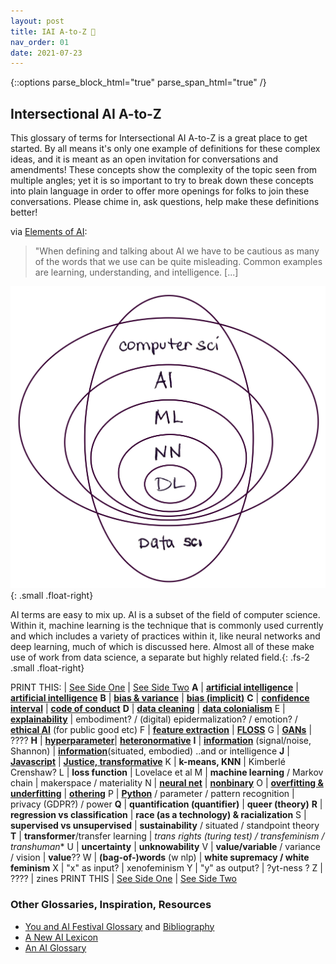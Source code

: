 ```yaml
---
layout: post
title: IAI A-to-Z 🍦 
nav_order: 01
date: 2021-07-23
---
```

{::options parse_block_html="true" parse_span_html="true" /}

<!-- make web version a table, printable version a list glossary with two zine pages double sided? will mean having people update the work in 2 places to do so but will allow for words to be defined throughout the site dynamically -->

## Intersectional AI A-to-Z 

This glossary of terms for Intersectional AI A-to-Z is a great place to get started. By all means it's only one example of definitions for these complex ideas, and it is meant as an open invitation for conversations and amendments! These concepts show the complexity of the topic seen from multiple angles; yet it is so important to try to break down these concepts into plain language in order to offer more openings for folks to join these conversations. Please chime in, ask questions, help make these definitions better!

via [Elements of AI](https://course.elementsofai.com/1/1):
>"When defining and talking about AI we have to be cautious as many of the words that we use can be quite misleading. Common examples are learning, understanding, and intelligence. [...]

![AIVenn](../assets/img/AIvenndiagram.png){: .small .float-right}

<caption>AI terms are easy to mix up. AI is a subset of the field of computer science. Within it, machine learning is the technique that is commonly used currently and which includes a variety of practices within it, like neural networks and deep learning, much of which is discussed here. Almost all of these make use of work from data science, a separate but highly related field.</caption>{: .fs-2 .small .float-right}


PRINT THIS: | [See Side One](../GlossarySideA) | [See Side Two](../GlossarySideB)
**A** | **[artificial intelligence](../GlossarySideA/#artificial-intelligence)** | **[artificial intelligence](../GlossarySideB/#artificial-intelligence)** 
**B** | **[bias & variance](../GlossarySideA/#bias--variance)** | **[bias (implicit)](../GlossarySideB/#bias-implicit)** 
**C** | **[confidence interval](../GlossarySideA/#confidence-interval)** | **[code of conduct](../GlossarySideB/#code-of-conduct)**
**D** | **[data cleaning](../GlossarySideA/#data-cleaning)** | **[data colonialism](../GlossarySideB/#data-colonialism)** 
E | **[explainability](../GlossarySideA/#explainability)** | embodiment? / (digital) epidermalization? / emotion? / **[ethical AI](../GlossarySideB/#explainable-AI)** (for public good etc)
F | **[feature extraction](../GlossarySideA/#feature-extraction)** | **[FLOSS](../GlossarySideB/#FLOSS)**
G | **[GANs](../GlossarySideA/#GANs)** | ????
**H** | **[hyperparameter](../GlossarySideA/#hyperparameter)**| **[heteronormative](../GlossarySideB/#heteronormative)**
**I** | **[information](../GlossarySideA/#information)** (signal/noise, Shannon) | **[information](../GlossarySideB/#information)**(situated, embodied) ..and or intelligence
**J** | **[Javascript](../GlossarySideA/#Javascript)** | **[Justice, transformative](../GlossarySideB/#justice-transformative)** 
K | **k-means, KNN** | Kimberlé Crenshaw? 
L | **loss function** | Lovelace et al
M | **machine learning** / Markov chain | makerspace / materiality 
N | **[neural net](../GlossarySideA/#neural-net)** | **[nonbinary](../GlossarySideB/#nonbinary)** 
O | **[overfitting & underfitting](../GlossarySideA/#overfitting--underfitting)** | **[othering](../GlossarySideB/#othering)**
P | **[Python](../GlossarySidea/#Python)** / parameter / pattern recognition | privacy (GDPR?) / power
**Q** | **quantification (quantifier)** | **queer (theory)** 
**R** | **regression vs classification** | **race (as a technology) & racialization** 
S | **supervised vs unsupervised** | **sustainability** / situated / standpoint theory
**T** | **transformer**/transfer learning | **trans* rights (turing test) / transfeminism / transhuman**
U | **uncertainty** | **unknowability** 
V | **value/variable** / variance / vision | **value**??
W | **(bag-of-)words** (w nlp) | **white supremacy / white feminism**
X | "x" as input? | xenofeminism
Y | "y" as output? | ?yt-ness ? 
Z | ???? | zines
PRINT THIS | [See Side One](../GlossarySideA) | [See Side Two](../GlossarySideB)




### Other Glossaries, Inspiration, Resources

* [You and AI Festival Glossary](https://www.onassis.org/whats-on/festival-you-and-ai-through-the-algorithmic-lens/exhibition/glossary) and [Bibliography](https://www.onassis.org/whats-on/festival-you-and-ai-through-the-algorithmic-lens/survival-guide-)
* [A New AI Lexicon](https://medium.com/a-new-ai-lexicon/)
* [An AI Glossary](https://www.nytimes.com/2018/10/18/business/an-ai-glossary.html)
<!-- * [](https://www.aicpa.org/content/dam/aicpa/interestareas/privatecompaniespracticesection/humancapital/diversity/aicpa-diversity-and-inclusion-glossary.pdf) -->


<!-- via [Elements of AI](https://course.elementsofai.com/1/1): -->
<!-- > "properties that are characteristic to AI, in this case autonomy and adaptivity...  -->

<!-- > Adaptivity; The ability to improve performance by learning from experience. -->
<!-- >"intelligence is not a single dimension like temperature." -->

<!-- 
**A** | algorithm / **adversarial network (&GAN)** / api / abstraction | **adversity** / agency / anonymity / autonomy / access / accountability 
**B** | **bias** (technical w/variance)	/ black box | **bias** (social)
**C** | convolutional neural net / **confidence interval** / clustering / cybernetics | care / **code of conduct** / community / critical race theory
**D** | **data cleaning** / decision boundary / deep learning | DEI / **data colonialism** 
E | ethical AI??? / evolutionary algorithms / **explainability** / encapsulation | embodiment / digital epidermalization / emotion / ethical AI (for public good etc)
F | forking / **feature** extraction/selection (variables) | **FLOSS** / feminist / fairness / fascist
G | **gpt3** / GAN 	| gender **essentialism** / global north
**H** | **hyperparameter**	/ hidden layer | histories of computing / heteronormative / **hackerspace**
**I** | interface / image recognition / intelligent assistant (virtual/chatbot) imageNet(Roulette)/ **information** | **information** (again/instead?) / intersectionality
**J** | **Javascript** (vs Java?) | **Justice, transformative** 
K | **k-means, KNN** | Kimberlé Crenshaw? / 
L | long short-term memory (LSTM) / linear regression / **loss function** | Lovelace et al
M | **machine learning** / Markov chain | makerspace / materiality 
N | nlp & nlg & nlu / nft / **neural net** | **nonbinary** / 'neutral'
O | **overfitting & underfitting** / **othering** / open-source/floss or F? / OOP | otherness / OOO / ??
P | Python / parameter / pattern recognition | privacy (GDPR?) / power
**Q** | **quantification (quantifier)** / query language | **queer (theory)** 
**R** | **regression vs classification** / recommender system / RNNs / reinforcement learning | **race (as a technology) & racialization** 
S | **supervised vs unsupervised** / sentiment analysis / strong/weak general/narrow AI / search algo / swarm / software | **sustainability** / situated / standpoint theory
**T** | tensor / **transformer**/transfer learning / turing test / training vs test data	| **trans* rights  (turing test connects these?) / transfeminism / transhuman**
U | **uncertainty** / unix** &linux | | **unknowability** / union (labor) / user-creator / ?? 
V | **value/variable** / variance / vision | **value**????
W | **(bag-of-)words** / ? | **white supremacy / white feminism**
X | x as input? | xenofeminism
Y | y as output? | ?
Z | ? | zines (publishing practices)
 -->